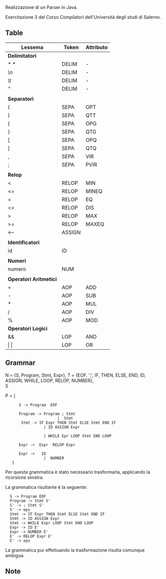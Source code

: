 Realizzazione di un Parser in Java.

Esercitazione 3 del Corso Compilatori dell'Università degli studi di Salerno.

## Table

|Lessema|Token|Attributo|
|------|------|---------|
|**Delimitatori**|
|* *|DELIM|-|
|*\n*|DELIM|-|
|*\t*|DELIM|-|
|*"*|DELIM|-|
||||
|**Separatori**|
|(|SEPA|OPT|
|)|SEPA|QTT|
|{|SEPA|OPG|
|}|SEPA|QTG|
|[|SEPA|OPQ|
|]|SEPA|QTQ|
|,|SEPA|VIR|
|;|SEPA|PVIR|
||||
|**Relop**|
|<|RELOP|MIN|
|<=|RELOP|MINEQ|
|=|RELOP|EQ|
|<>|RELOP|DIS|
|>|RELOP|MAX|
|>=|RELOP|MAXEQ|
|<--|ASSIGN|
||||
|**Identificatori**|
|id|ID|
||||
|**Numeri**|
|numero|NUM|
||||
|**Operatori Aritmetici**|
|+|AOP|ADD|
|-|AOP|SUB|
|*|AOP|MUL|
|/|AOP|DIV|
|%|AOP|MOD|
|**Operatori Logici**|
|&&|LOP|AND|
|\| \||LOP|OR|


## Grammar

 N = {S, Program, Stmt, Expr},
 T = {EOF. ';', IF, THEN, ELSE, END, ID, ASSIGN, WHILE, LOOP, RELOP, NUMBER},  
 S

 P = {

          S -> Program  EOF

          Program -> Program ; Stmt
                           |  Stmt
           Stmt -> IF Expr THEN Stmt ELSE Stmt END IF
                     | ID ASSIGN Expr

                     | WHILE Epr LOOP Stmt END LOOP

          Expr ->  Expr  RELOP Expr

          Expr ->   ID
                     |  NUMBER
       }

Per questa grammatica è stato necessario trasformarla, applicando la ricorsione sinistra.

La grammatica risultante è la seguente:

      S -> Program EOF
      Program -> Stmt S'
      S' -> ; Stmt S'
      S' -> eps
      Stmt -> IF Expr THEN Stmt ELSE Stmt END IF
      Stmt -> ID ASSIGN Expr
      Stmt -> WHILE Expr LOOP Stmt END LOOP
      Expr -> ID E'
      Expr -> NUMBER E'
      E' -> RELOP Expr E'
      E' -> eps

La grammatica pur effettuando la trasformazione risulta comunque ambigua.

## Note

